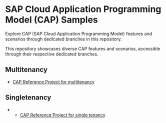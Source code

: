 # SAP Cloud Application Programming Model (CAP) Samples

Explore CAP (SAP Cloud Application Programming Model) features and scenarios through dedicated branches in this repository.

This repository showcases diverse CAP features and scenarios, accessible through their respective dedicated branches.

## Multitenancy

- [CAP Reference Project for multitenancy](https://github.com/roman-zaglauer/cap-samples/tree/multitenancy)

## Singletenancy

- - [CAP Reference Project for single tenancy](https://github.com/roman-zaglauer/cap-samples/tree/singletenancy)
